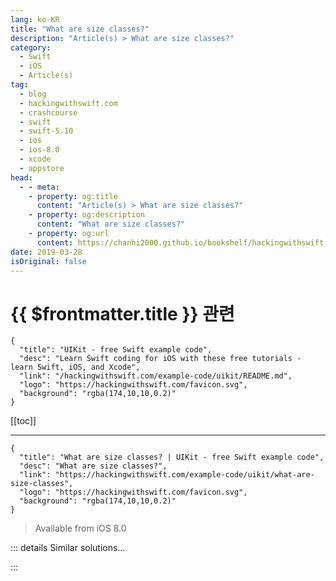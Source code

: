 ```yaml
---
lang: ko-KR
title: "What are size classes?"
description: "Article(s) > What are size classes?"
category:
  - Swift
  - iOS
  - Article(s)
tag: 
  - blog
  - hackingwithswift.com
  - crashcourse
  - swift
  - swift-5.10
  - ios
  - ios-8.0
  - xcode
  - appstore
head:
  - - meta:
    - property: og:title
      content: "Article(s) > What are size classes?"
    - property: og:description
      content: "What are size classes?"
    - property: og:url
      content: https://chanhi2000.github.io/bookshelf/hackingwithswift.com/example-code/uikit/what-are-size-classes.html
date: 2019-03-28
isOriginal: false
---
```


# {{ $frontmatter.title }} 관련

```component VPCard
{
  "title": "UIKit - free Swift example code",
  "desc": "Learn Swift coding for iOS with these free tutorials - learn Swift, iOS, and Xcode",
  "link": "/hackingwithswift.com/example-code/uikit/README.md",
  "logo": "https://hackingwithswift.com/favicon.svg",
  "background": "rgba(174,10,10,0.2)"
}
```

[[toc]]

---

```component VPCard
{
  "title": "What are size classes? | UIKit - free Swift example code",
  "desc": "What are size classes?",
  "link": "https://hackingwithswift.com/example-code/uikit/what-are-size-classes",
  "logo": "https://hackingwithswift.com/favicon.svg",
  "background": "rgba(174,10,10,0.2)"
}
```

> Available from iOS 8.0

<!-- TODO: 작성 -->

<!--
Size Classes are the iOS method of creating adaptable layouts that look great on all sizes and orientations of iPhone and iPad. For example, you might want to say that your UI looks mostly the same in portrait and landscape, but on landscape some extra information is visible. You could do this in code by checking for a change in the size of your view controller and trying to figure out what it means, but that's a huge waste of time - particularly now that iPad has multiple different sizes thanks to multitasking in iOS 9.

With Size Classes, you don't think about orientation or even device size. You care about whether you are running in a compact size or regular size, and iOS takes care of mapping that to various device sizes and orientations. iOS will also tell you when your size class changes so you can update your UI.

For example, an iPad app running full screen in portrait has regular horizontal and vertical size classes. In landscape, it also has regular horizontal and vertical size classes. If your app is used in iOS 9 multitasking, then its size class can be one of the following:

- If the apps are running with an even split in landscape, both have compact horizontal and regular vertical size classes.
- If the apps are running with an uneven split in landscape, the primary app has a regular horizontal class and the second has a compact horizontal size class. Both apps have regular vertical classes.
- If the apps are running with an uneven split in portrait, both apps have compact horizontal size classes and regular vertical size classes.

Size Classes can be implemented in code if you want, but it's much easier to use Interface Builder. The key is to change only the bits you have to - try to share as much of your user interface as possible!

-->

::: details Similar solutions…

<!--
/quick-start/swiftui/how-to-create-different-layouts-using-size-classes">How to create different layouts using size classes 
/quick-start/swiftui/how-to-animate-the-size-of-text">How to animate the size of text 
/example-code/uikit/how-to-find-an-aspect-fit-images-size-inside-an-image-view">How to find an aspect fit image’s size inside an image view 
/quick-start/swiftui/how-to-detect-when-the-size-or-position-of-a-view-changes">How to detect when the size or position of a view changes 
/quick-start/swiftui/how-to-control-the-size-of-presented-views">How to control the size of presented views</a>
-->

:::

